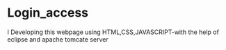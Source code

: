 # Login_access
I Developing this webpage using HTML,CSS,JAVASCRIPT-with the help of eclipse and apache tomcate server
